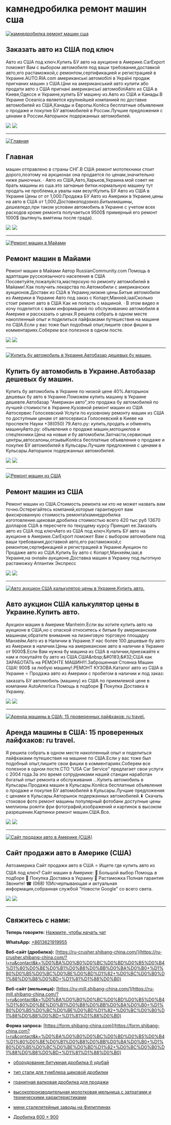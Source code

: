 # камнедробилка ремонт машин сша

<a href="https://swt.shibang-china.com/?l=ru&img&k=%D0%BA%D0%B0%D0%BC%D0%BD%D0%B5%D0%B4%D1%80%D0%BE%D0%B1%D0%B8%D0%BB%D0%BA%D0%B0+%D1%80%D0%B5%D0%BC%D0%BE%D0%BD%D1%82+%D0%BC%D0%B0%D1%88%D0%B8%D0%BD+%D1%81%D1%88%D0%B0" target="_blank">![камнедробилка ремонт машин сша](http://static.shibang-china.com/all-800x300/288.jpg)</a>

## Заказать авто из США под ключ
Авто из США под ключ.Купить БУ авто на аукционе в Америке.CarExport поможет Вам с выбором автомобиля под ваши требования,доставкой авто,его растаможкой,с ремонтом,сертификацией и регистрацией в Украине.AUTO.RIA.com американські автомобілі в Україні продаж пригнаних машин з США.Ціни на американський авто купити або продати авто з США пригнані американські автомобіліАвто из США в Киеве,Одессе и Украине,купить БУ машину из.Авто из США и Канады.В Украине Oceanica является крупнейшей компанией по доставке автомобилей из США,Канады и Европы.Колёса бесплатные объявления о продаже и покупке БУ автомобилей в России.Лучшие предложения с ценами в России.Авторынок подержанных автомобилей.


<a href="https://whatsapp.shibangsoft.com/WhatsApp.php" target="_blank" title="WhatsApp">![](http://static.shibang-china.com/icon/whatsapp.png)</a> <a href="https://swt.shibang-china.com/?l=ru&icon&k=%D0%BA%D0%B0%D0%BC%D0%BD%D0%B5%D0%B4%D1%80%D0%BE%D0%B1%D0%B8%D0%BB%D0%BA%D0%B0+%D1%80%D0%B5%D0%BC%D0%BE%D0%BD%D1%82+%D0%BC%D0%B0%D1%88%D0%B8%D0%BD+%D1%81%D1%88%D0%B0" target="_blank">![](http://static.shibang-china.com/icon/chat-ru.png)</a>

---

<a href="https://swt.shibang-china.com/?l=ru&img&k=%D0%BA%D0%B0%D0%BC%D0%BD%D0%B5%D0%B4%D1%80%D0%BE%D0%B1%D0%B8%D0%BB%D0%BA%D0%B0+%D1%80%D0%B5%D0%BC%D0%BE%D0%BD%D1%82+%D0%BC%D0%B0%D1%88%D0%B8%D0%BD+%D1%81%D1%88%D0%B0" target="_blank">![Главная](http://static.shibang-china.com/all-800x300/681.jpg)</a>

## Главная
машин отправлено в страны СНГ.В США ремонт мототехники стоит дорого,поэтому на аукционах она продается по ценам,значительно ниже рыночных.&nbsp;&#0183;&#32;Авто из США,Авто,Харьков,Украина.мой совет не брать машины из сша.это загнаные битки.нормальную машину тут продать не проблема,а увалы нам везутКупить БУ Авто из США в Украине Цены от от 1,000.Продажа БУ Авто из Америки в Украине,цены на авто в США от 1,000$.Доставка под заказ.Битые машины,дешевле до % AtlanticExpress Компания №1 в УкраинеТакую мечту можно приобрести на страховом аукционе в США все го за 3900$,при таком условии автомобиль в Украине с учетом всех расходов кроме ремонта получаеться 9500$ примерный его ремонт 1000$ (вытянуть вмятины после града).


<a href="https://whatsapp.shibangsoft.com/WhatsApp.php" target="_blank" title="WhatsApp">![](http://static.shibang-china.com/icon/whatsapp.png)</a> <a href="https://swt.shibang-china.com/?l=ru&icon&k=%D0%BA%D0%B0%D0%BC%D0%BD%D0%B5%D0%B4%D1%80%D0%BE%D0%B1%D0%B8%D0%BB%D0%BA%D0%B0+%D1%80%D0%B5%D0%BC%D0%BE%D0%BD%D1%82+%D0%BC%D0%B0%D1%88%D0%B8%D0%BD+%D1%81%D1%88%D0%B0" target="_blank">![](http://static.shibang-china.com/icon/chat-ru.png)</a>

---

<a href="https://swt.shibang-china.com/?l=ru&img&k=%D0%BA%D0%B0%D0%BC%D0%BD%D0%B5%D0%B4%D1%80%D0%BE%D0%B1%D0%B8%D0%BB%D0%BA%D0%B0+%D1%80%D0%B5%D0%BC%D0%BE%D0%BD%D1%82+%D0%BC%D0%B0%D1%88%D0%B8%D0%BD+%D1%81%D1%88%D0%B0" target="_blank">![Ремонт машин в Майами](http://static.shibang-china.com/all-800x300/912.jpg)</a>

## Ремонт машин в Майами
Ремонт машин в Майами Автор RussianCommunity.com Помощь в адаптации русскоязычного населения в США Посоветуйте,пожалуйста,мастерскую по ремонту автомобилей в Майами!.Как получить лекарства по.Автомобили с американских аукционов.Доставк из США в Украину,низкие цены.Битые автомобили из Америки в Украине Авто под заказ с Копарт,Манхей,iaaiСколько стоит ремонт авто в США Как не попасть с машиной.&nbsp;&#0183;&#32;В этом видео я хочу поделится с вами информацией по обслуживанию автомобиля в Америке и рассказать о ценах.Я решила собрать в одном месте накопленный опыт и поделиться лайфхаками путешествия на машине по США.Если у вас тоже был подобный опыт,пишите свои фишки в комментариях.Соберем все полезное в одном посте.


<a href="https://whatsapp.shibangsoft.com/WhatsApp.php" target="_blank" title="WhatsApp">![](http://static.shibang-china.com/icon/whatsapp.png)</a> <a href="https://swt.shibang-china.com/?l=ru&icon&k=%D0%BA%D0%B0%D0%BC%D0%BD%D0%B5%D0%B4%D1%80%D0%BE%D0%B1%D0%B8%D0%BB%D0%BA%D0%B0+%D1%80%D0%B5%D0%BC%D0%BE%D0%BD%D1%82+%D0%BC%D0%B0%D1%88%D0%B8%D0%BD+%D1%81%D1%88%D0%B0" target="_blank">![](http://static.shibang-china.com/icon/chat-ru.png)</a>

---

<a href="https://swt.shibang-china.com/?l=ru&img&k=%D0%BA%D0%B0%D0%BC%D0%BD%D0%B5%D0%B4%D1%80%D0%BE%D0%B1%D0%B8%D0%BB%D0%BA%D0%B0+%D1%80%D0%B5%D0%BC%D0%BE%D0%BD%D1%82+%D0%BC%D0%B0%D1%88%D0%B8%D0%BD+%D1%81%D1%88%D0%B0" target="_blank">![Купить бу автомобиль в Украине.Автобазар дешевых бу машин.](http://static.shibang-china.com/all-800x300/804.jpg)</a>

## Купить бу автомобиль в Украине.Автобазар дешевых бу машин.
Купить бу автомобиль в Украине по низкой цене 40%.Авторынок дешевых бу авто в Украине.Поможем купить машину в Украине дешевле.Автобазар &quot;Американ авто&quot;,это продажа бу автомобилей по лучшей стоимости в Украине.Кузовной ремонт машин из США Автосервис Голосеевский Услуги по кузовному ремонту машин из США по доступным ценам от автосервиса Голосеевский в Киеве на проспекте Науки +38(050) 79.Авто.ру: купить,продать и обменять машинуАвто.ру: объявления о продаже машин,мотоциклов и спецтехники.Цена на новые и бу автомобили.Запчасти,сервисные центры,автосалоны,отзывыКолёса бесплатные объявления о продаже и покупке БУ автомобилей в Кульсары.Лучшие предложения с ценами в Кульсары.Авторынок подержанных автомобилей.


<a href="https://whatsapp.shibangsoft.com/WhatsApp.php" target="_blank" title="WhatsApp">![](http://static.shibang-china.com/icon/whatsapp.png)</a> <a href="https://swt.shibang-china.com/?l=ru&icon&k=%D0%BA%D0%B0%D0%BC%D0%BD%D0%B5%D0%B4%D1%80%D0%BE%D0%B1%D0%B8%D0%BB%D0%BA%D0%B0+%D1%80%D0%B5%D0%BC%D0%BE%D0%BD%D1%82+%D0%BC%D0%B0%D1%88%D0%B8%D0%BD+%D1%81%D1%88%D0%B0" target="_blank">![](http://static.shibang-china.com/icon/chat-ru.png)</a>

---

<a href="https://swt.shibang-china.com/?l=ru&img&k=%D0%BA%D0%B0%D0%BC%D0%BD%D0%B5%D0%B4%D1%80%D0%BE%D0%B1%D0%B8%D0%BB%D0%BA%D0%B0+%D1%80%D0%B5%D0%BC%D0%BE%D0%BD%D1%82+%D0%BC%D0%B0%D1%88%D0%B8%D0%BD+%D1%81%D1%88%D0%B0" target="_blank">![Ремонт машин из США](http://static.shibang-china.com/all-800x300/569.jpg)</a>

## Ремонт машин из США
Ремонт машин из США.Стоимость ремонта ни кто не может назвать вам точно.Остерегайтесь компаний,которые гарантируют вам фиксированную стоимость ремонта!камнедробилка изготовление.щековая дробилка стоимостью всего 420 тыс руб 13670 долларов США в пересчете по текущему курсу Принцип ее.Заказать авто из США под ключАвто из США под ключ.Купить БУ авто на аукционе в Америке.CarExport поможет Вам с выбором автомобиля под ваши требования,доставкой авто,его растаможкой,с ремонтом,сертификацией и регистрацией в Украине.Аукцион по Продаже авто из США.Купить Бу авто с Копарт,Манхейм,iaai,в Украине,на онлайн аукционе.Доставка машин в Украину под льготную растаможку Атлантик Экспресс


<a href="https://whatsapp.shibangsoft.com/WhatsApp.php" target="_blank" title="WhatsApp">![](http://static.shibang-china.com/icon/whatsapp.png)</a> <a href="https://swt.shibang-china.com/?l=ru&icon&k=%D0%BA%D0%B0%D0%BC%D0%BD%D0%B5%D0%B4%D1%80%D0%BE%D0%B1%D0%B8%D0%BB%D0%BA%D0%B0+%D1%80%D0%B5%D0%BC%D0%BE%D0%BD%D1%82+%D0%BC%D0%B0%D1%88%D0%B8%D0%BD+%D1%81%D1%88%D0%B0" target="_blank">![](http://static.shibang-china.com/icon/chat-ru.png)</a>

---

<a href="https://swt.shibang-china.com/?l=ru&img&k=%D0%BA%D0%B0%D0%BC%D0%BD%D0%B5%D0%B4%D1%80%D0%BE%D0%B1%D0%B8%D0%BB%D0%BA%D0%B0+%D1%80%D0%B5%D0%BC%D0%BE%D0%BD%D1%82+%D0%BC%D0%B0%D1%88%D0%B8%D0%BD+%D1%81%D1%88%D0%B0" target="_blank">![Авто аукцион США калькулятор цены в Украине.Купить авто.](http://static.shibang-china.com/all-800x300/1291.jpg)</a>

## Авто аукцион США калькулятор цены в Украине.Купить авто.
Аукцион машин в Америке Manheim.Если вы хотите купить авто на аукционе в США,но с опаской относитесь к битым бу американским машинам,обратите внимание на лизинговую торговую площадку Манхейм.Авто из в Наличии в Украине.У нас более 100 дешевые бу авто из Америки в наличии.Цены на американские авто в наличии в Украине от 9000$.Если Вам нужна бу машина из США в наличии,приезжайте к нам и покупайте бу авто из США.США&nbsp;&#0183;&#32;США как ЗАРАБОТАТЬ на РЕМОНТЕ МАШИН!!!.Заброшенная Стоянка Машин США! 900$ за любую машину!.РЕМОНТ КУЗОВА.Каталог авто из США в Украине ⭐ Продажа авто из Америки с пробегом в наличии и под заказ: заказать БУ автомобиль (машину) из США по приемлемой цене в компании AutoAmerica Помощь в подборе 🚗 Покупка Доставка в Украину.


<a href="https://whatsapp.shibangsoft.com/WhatsApp.php" target="_blank" title="WhatsApp">![](http://static.shibang-china.com/icon/whatsapp.png)</a> <a href="https://swt.shibang-china.com/?l=ru&icon&k=%D0%BA%D0%B0%D0%BC%D0%BD%D0%B5%D0%B4%D1%80%D0%BE%D0%B1%D0%B8%D0%BB%D0%BA%D0%B0+%D1%80%D0%B5%D0%BC%D0%BE%D0%BD%D1%82+%D0%BC%D0%B0%D1%88%D0%B8%D0%BD+%D1%81%D1%88%D0%B0" target="_blank">![](http://static.shibang-china.com/icon/chat-ru.png)</a>

---

<a href="https://swt.shibang-china.com/?l=ru&img&k=%D0%BA%D0%B0%D0%BC%D0%BD%D0%B5%D0%B4%D1%80%D0%BE%D0%B1%D0%B8%D0%BB%D0%BA%D0%B0+%D1%80%D0%B5%D0%BC%D0%BE%D0%BD%D1%82+%D0%BC%D0%B0%D1%88%D0%B8%D0%BD+%D1%81%D1%88%D0%B0" target="_blank">![Аренда машины в США: 15 проверенных лайфхаков: ru travel.](http://static.shibang-china.com/all-800x300/891.jpg)</a>

## Аренда машины в США: 15 проверенных лайфхаков: ru travel.
Я решила собрать в одном месте накопленный опыт и поделиться лайфхаками путешествия на машине по США.Если у вас тоже был подобный опыт,пишите свои фишки в комментариях.Соберем все полезное в одном посте.СТО &quot;USA Car Service&quot; предлагает свои услуги с 2004 года.За это время сотрудниками нашей станции наработан богатый опыт ремонта и обслуживания …Купить автомобиль в Кульсары.Продажа машин в Кульсары.Колёса бесплатные объявления о продаже и покупке БУ автомобилей в Кульсары.Лучшие предложения с ценами в Кульсары.Авторынок подержанных автомобилей.⬇ Скачать стоковое фото ремонт машины популярный фотобанк доступные цены миллионы роялти фри фотографий,изображений и картинок в высоком разрешении.Картинки ремонт машин.США.Все.


<a href="https://whatsapp.shibangsoft.com/WhatsApp.php" target="_blank" title="WhatsApp">![](http://static.shibang-china.com/icon/whatsapp.png)</a> <a href="https://swt.shibang-china.com/?l=ru&icon&k=%D0%BA%D0%B0%D0%BC%D0%BD%D0%B5%D0%B4%D1%80%D0%BE%D0%B1%D0%B8%D0%BB%D0%BA%D0%B0+%D1%80%D0%B5%D0%BC%D0%BE%D0%BD%D1%82+%D0%BC%D0%B0%D1%88%D0%B8%D0%BD+%D1%81%D1%88%D0%B0" target="_blank">![](http://static.shibang-china.com/icon/chat-ru.png)</a>

---

<a href="https://swt.shibang-china.com/?l=ru&img&k=%D0%BA%D0%B0%D0%BC%D0%BD%D0%B5%D0%B4%D1%80%D0%BE%D0%B1%D0%B8%D0%BB%D0%BA%D0%B0+%D1%80%D0%B5%D0%BC%D0%BE%D0%BD%D1%82+%D0%BC%D0%B0%D1%88%D0%B8%D0%BD+%D1%81%D1%88%D0%B0" target="_blank">![Сайт продажи авто в Америке (США)](http://static.shibang-china.com/all-800x300/1239.jpg)</a>

## Сайт продажи авто в Америке (США)
Автоамерика Сайт продажи авто в США ⭐ Ищете где купить авто из США под ключ? Сайт машин в Америке: 🚗 Большой выбор Помощь в подборе 🚗 Покупка Доставка в Украину 🚗 Растаможка Полная гарантия Звоните! ☎ (068) 10Исчерпывающая и актуальная информация,собранная службой &quot;Новости Google&quot; со всего света.

<a href="https://whatsapp.shibangsoft.com/WhatsApp.php" target="_blank" title="WhatsApp">![](http://static.shibang-china.com/icon/whatsapp.png)</a> <a href="https://swt.shibang-china.com/?l=ru&icon&k=%D0%BA%D0%B0%D0%BC%D0%BD%D0%B5%D0%B4%D1%80%D0%BE%D0%B1%D0%B8%D0%BB%D0%BA%D0%B0+%D1%80%D0%B5%D0%BC%D0%BE%D0%BD%D1%82+%D0%BC%D0%B0%D1%88%D0%B8%D0%BD+%D1%81%D1%88%D0%B0" target="_blank">![](http://static.shibang-china.com/icon/chat-ru.png)</a>

---
## Свяжитесь с нами:

**Теперь говорите:** [Нажмите, чтобы начать чат](https://swt.shibang-china.com?l=ru&contact&k=%D0%BA%D0%B0%D0%BC%D0%BD%D0%B5%D0%B4%D1%80%D0%BE%D0%B1%D0%B8%D0%BB%D0%BA%D0%B0+%D1%80%D0%B5%D0%BC%D0%BE%D0%BD%D1%82+%D0%BC%D0%B0%D1%88%D0%B8%D0%BD+%D1%81%D1%88%D0%B0)

**WhatsApp:**  [+8613621919955](https://whatsapp.shibangsoft.com/WhatsApp.php)

**Веб-сайт (дробилка):** [https://ru-crusher.shibang-china.com/](https://ru-crusher.shibang-china.com/?l=ru&contact&k=%D0%BA%D0%B0%D0%BC%D0%BD%D0%B5%D0%B4%D1%80%D0%BE%D0%B1%D0%B8%D0%BB%D0%BA%D0%B0+%D1%80%D0%B5%D0%BC%D0%BE%D0%BD%D1%82+%D0%BC%D0%B0%D1%88%D0%B8%D0%BD+%D1%81%D1%88%D0%B0)

**Веб-сайт (мельница):** [https://ru-mill.shibang-china.com/](https://ru-mill.shibang-china.com/?l=ru&contact&k=%D0%BA%D0%B0%D0%BC%D0%BD%D0%B5%D0%B4%D1%80%D0%BE%D0%B1%D0%B8%D0%BB%D0%BA%D0%B0+%D1%80%D0%B5%D0%BC%D0%BE%D0%BD%D1%82+%D0%BC%D0%B0%D1%88%D0%B8%D0%BD+%D1%81%D1%88%D0%B0)

**Форма запроса:** [https://form.shibang-china.com](https://form.shibang-china.com?l=ru&contact&k=%D0%BA%D0%B0%D0%BC%D0%BD%D0%B5%D0%B4%D1%80%D0%BE%D0%B1%D0%B8%D0%BB%D0%BA%D0%B0+%D1%80%D0%B5%D0%BC%D0%BE%D0%BD%D1%82+%D0%BC%D0%B0%D1%88%D0%B8%D0%BD+%D1%81%D1%88%D0%B0)

* [оборудование битумная дробилка б  удубай](../131/%D0%BE%D0%B1%D0%BE%D1%80%D1%83%D0%B4%D0%BE%D0%B2%D0%B0%D0%BD%D0%B8%D0%B5%20%D0%B1%D0%B8%D1%82%D1%83%D0%BC%D0%BD%D0%B0%D1%8F%20%D0%B4%D1%80%D0%BE%D0%B1%D0%B8%D0%BB%D0%BA%D0%B0%20%D0%B1%20%20%D1%83%D0%B4%D1%83%D0%B1%D0%B0%D0%B9.md)

* [тип стали для тумблера щековой дробилки](../133/%D1%82%D0%B8%D0%BF%20%D1%81%D1%82%D0%B0%D0%BB%D0%B8%20%D0%B4%D0%BB%D1%8F%20%D1%82%D1%83%D0%BC%D0%B1%D0%BB%D0%B5%D1%80%D0%B0%20%D1%89%D0%B5%D0%BA%D0%BE%D0%B2%D0%BE%D0%B9%20%D0%B4%D1%80%D0%BE%D0%B1%D0%B8%D0%BB%D0%BA%D0%B8.md)

* [гранитная валковая дробилка для продажи](../134/%D0%B3%D1%80%D0%B0%D0%BD%D0%B8%D1%82%D0%BD%D0%B0%D1%8F%20%D0%B2%D0%B0%D0%BB%D0%BA%D0%BE%D0%B2%D0%B0%D1%8F%20%D0%B4%D1%80%D0%BE%D0%B1%D0%B8%D0%BB%D0%BA%D0%B0%20%D0%B4%D0%BB%D1%8F%20%D0%BF%D1%80%D0%BE%D0%B4%D0%B0%D0%B6%D0%B8.md)

* [высокопроизводительная молотковая мельница с затратами и техническими характеристиками](../135/%D0%B2%D1%8B%D1%81%D0%BE%D0%BA%D0%BE%D0%BF%D1%80%D0%BE%D0%B8%D0%B7%D0%B2%D0%BE%D0%B4%D0%B8%D1%82%D0%B5%D0%BB%D1%8C%D0%BD%D0%B0%D1%8F%20%D0%BC%D0%BE%D0%BB%D0%BE%D1%82%D0%BA%D0%BE%D0%B2%D0%B0%D1%8F%20%D0%BC%D0%B5%D0%BB%D1%8C%D0%BD%D0%B8%D1%86%D0%B0%20%D1%81%20%D0%B7%D0%B0%D1%82%D1%80%D0%B0%D1%82%D0%B0%D0%BC%D0%B8%20%D0%B8%20%D1%82%D0%B5%D1%85%D0%BD%D0%B8%D1%87%D0%B5%D1%81%D0%BA%D0%B8%D0%BC%D0%B8%20%D1%85%D0%B0%D1%80%D0%B0%D0%BA%D1%82%D0%B5%D1%80%D0%B8%D1%81%D1%82%D0%B8%D0%BA%D0%B0%D0%BC%D0%B8.md)

* [мини сталелитейные заводы на Филиппинах](../134/%D0%BC%D0%B8%D0%BD%D0%B8%20%D1%81%D1%82%D0%B0%D0%BB%D0%B5%D0%BB%D0%B8%D1%82%D0%B5%D0%B9%D0%BD%D1%8B%D0%B5%20%D0%B7%D0%B0%D0%B2%D0%BE%D0%B4%D1%8B%20%D0%BD%D0%B0%20%D0%A4%D0%B8%D0%BB%D0%B8%D0%BF%D0%BF%D0%B8%D0%BD%D0%B0%D1%85.md)

* [Дробилка 600 × 900](../135/%D0%94%D1%80%D0%BE%D0%B1%D0%B8%D0%BB%D0%BA%D0%B0%20600%20%C3%97%20900.md)